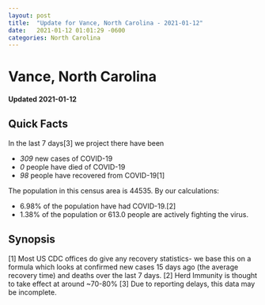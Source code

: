 ```yaml
---
layout: post
title:  "Update for Vance, North Carolina - 2021-01-12"
date:   2021-01-12 01:01:29 -0600
categories: North Carolina
---
```


# Vance, North Carolina
#### Updated 2021-01-12

## Quick Facts

In the last 7 days[3] we project there have been
- *309* new cases of COVID-19
- *0* people have died of COVID-19
- *98* people have recovered from COVID-19[1]

The population in this census area is 44535. By our calculations:
- 6.98% of the population have had COVID-19.[2]
- 1.38% of the population or 613.0 people are actively fighting the virus.

## Synopsis




[1] Most US CDC offices do give any recovery statistics- we base this on a formula which looks at confirmed new cases
15 days ago (the average recovery time) and deaths over the last 7 days.
[2] Herd Immunity is thought to take effect at around ~70-80%
[3] Due to reporting delays, this data may be incomplete. 
    